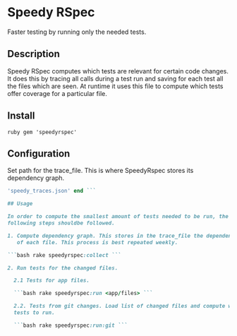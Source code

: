 # Speedy RSpec

Faster testing by running only the needed tests.

## Description

Speedy RSpec computes which tests are relevant for certain code changes. It
does this by tracing all calls during a test run and saving for each test all
the files which are seen. At runtime it uses this file to compute which tests
offer coverage for a particular file.

## Install

```ruby gem 'speedyrspec' ```

## Configuration

Set path for the trace_file. This is where SpeedyRspec stores its dependency
graph.

```ruby speedyrspec.configure do |config| config.trace_file =
'speedy_traces.json' end ```

## Usage

In order to compute the smallest amount of tests needed to be run, the
following steps shouldbe followed.

1. Compute dependency graph. This stores in the trace_file the dependency list
   of each file. This process is best repeated weekly.

```bash rake speedyrspec:collect ```

2. Run tests for the changed files.

  2.1 Tests for app files.

  ```bash rake speedyrspec:run <app/files> ```

  2.2. Tests from git changes. Load list of changed files and compute which
  tests to run.

  ```bash rake speedyrspec:run:git ```
